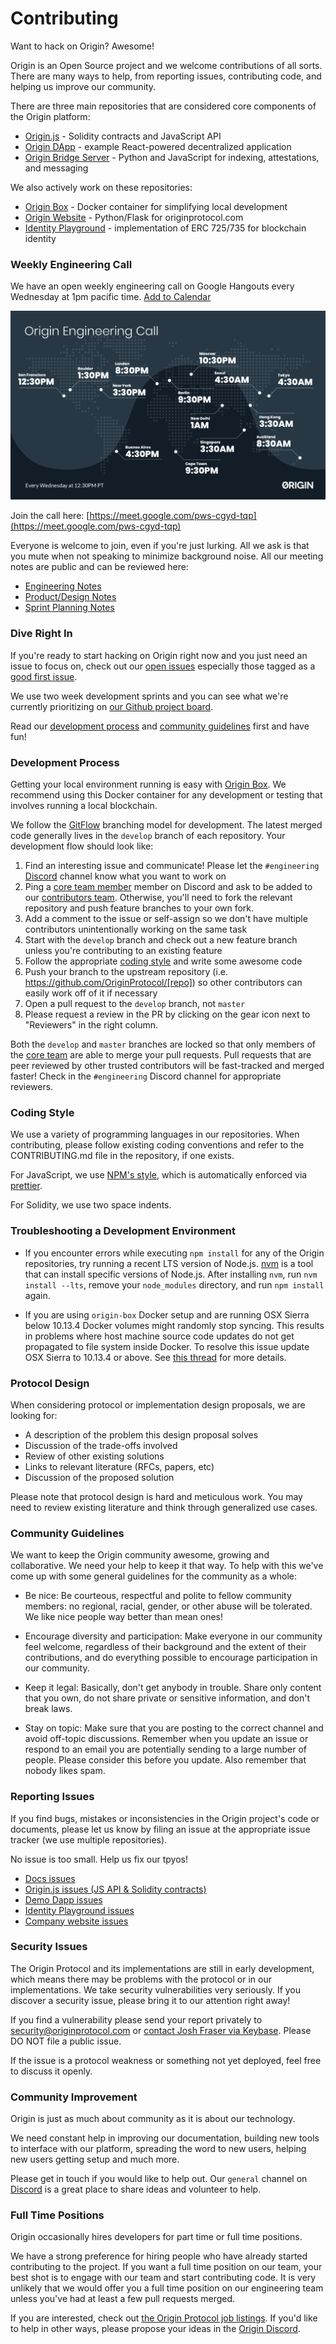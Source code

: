# Contributing

Want to hack on Origin? Awesome!

Origin is an Open Source project and we welcome contributions of all sorts. There are many ways to help, from reporting issues, contributing code, and helping us improve our community.

There are three main repositories that are considered core components of the Origin platform:

- [Origin.js](https://github.com/OriginProtocol/origin-js) - Solidity contracts and JavaScript API
- [Origin DApp](https://github.com/OriginProtocol/origin-dapp) - example React-powered decentralized application
- [Origin Bridge Server](https://github.com/OriginProtocol/origin-bridge) - Python and JavaScript for indexing, attestations, and messaging

We also actively work on these repositories:

- [Origin Box](https://github.com/OriginProtocol/origin-box) - Docker container for simplifying local development
- [Origin Website](https://github.com/OriginProtocol/origin-website) - Python/Flask for originprotocol.com
- [Identity Playground](https://github.com/OriginProtocol/identity-playground) - implementation of ERC 725/735 for blockchain identity

### Weekly Engineering Call

We have an open weekly engineering call on Google Hangouts every Wednesday at 1pm pacific time. [Add to Calendar](https://calendar.google.com/event?action=TEMPLATE&tmeid=M2llYjc1MDA1aXVhbzZnYWRmbWhjbmRvcmRfMjAxODA2MTNUMjAwMDAwWiBvcmlnaW5wcm90b2NvbC5jb21fcXY1NWNvNmd2bTN2c3Y3OW9iNXFsZjVhaWtAZw&tmsrc=originprotocol.com_qv55co6gvm3vsv79ob5qlf5aik%40group.calendar.google.com&scp=ALL)

<a href="https://meet.google.com/pws-cgyd-tqp"><img src="images/origin_engineering_call.png" /></a>

Join the call here: [https://meet.google.com/pws-cgyd-tqp](https://meet.google.com/pws-cgyd-tqp)

Everyone is welcome to join, even if you're just lurking. All we ask is that you mute when not speaking to minimize background noise. All our meeting notes are public and can be reviewed here:

- [Engineering Notes](https://docs.google.com/document/d/1aRcAk_rEjRgd1BppzxZJK9RXfDkbuwKKH8nPQk7FfaU)
- [Product/Design Notes](https://docs.google.com/document/d/1tVx2O3qeplh9vawJpURTsJxZfUe1B0FrTHOMJbxKm-s)
- [Sprint Planning Notes](https://docs.google.com/document/d/1DvRWYhrr0UXdvhyZIpEd3WEU-1pQk2Frj1l-mQS8B4M)

### Dive Right In

If you're ready to start hacking on Origin right now and you just need an issue to focus on, check out our [open issues](https://github.com/search?utf8=%E2%9C%93&q=user%3AOriginProtocol+is%3Aopen+&type=Issues) especially those tagged as a [good first issue](
https://github.com/search?utf8=%E2%9C%93&q=user%3AOriginProtocol+is%3Aopen++label%3A%22good+first+issue%22&type=Issues&ref=advsearch&l=&l=).

We use two week development sprints and you can see what we're currently prioritizing on [our Github project board](https://github.com/orgs/OriginProtocol/projects/2).

Read our [development process](#contributing-email-development-process) and [community guidelines](#contributing-email-community-guidelines) first and have fun!

### Development Process

Getting your local environment running is easy with [Origin Box](https://github.com/OriginProtocol/origin-box). We recommend using this Docker container for any development or testing that involves running a local blockchain.

We follow the [GitFlow](http://nvie.com/posts/a-successful-git-branching-model/) branching model for development. The latest merged code generally lives in the `develop` branch of each repository. Your development flow should look like:

1. Find an interesting issue and communicate! Please let the `#engineering` [Discord](https://discord.gg/jyxpUSe) channel know what you want to work on
1. Ping a [core team member](https://github.com/orgs/OriginProtocol/teams/contributors) member on Discord and ask to be added to our [contributors team](https://github.com/orgs/OriginProtocol/teams/contributors). Otherwise, you'll need to fork the relevant repository and push feature branches to your own fork.
1. Add a comment to the issue or self-assign so we don't have multiple contributors unintentionally working on the same task
1. Start with the `develop` branch and check out a new feature branch unless you're contributing to an existing feature
1. Follow the appropriate [coding style](#contributing-email-coding-style) and write some awesome code
1. Push your branch to the upstream repository (i.e. https://github.com/OriginProtocol/[repo]) so other contributors can easily work off of it if necessary
1. Open a pull request to the `develop` branch, not `master`
1. Please request a review in the PR by clicking on the gear icon next to "Reviewers" in the right column. 

Both the `develop` and `master` branches are locked so that only members of the [core team](https://github.com/orgs/OriginProtocol/teams/core) are able to merge your pull requests. Pull requests that are peer reviewed by other trusted contributors will be fast-tracked and merged faster! Check in the `#engineering` Discord channel for appropriate reviewers.

### Coding Style

We use a variety of programming languages in our repositories. When contributing, please follow existing coding conventions and refer to the CONTRIBUTING.md file in the repository, if one exists. 

For JavaScript, we use [NPM's style](https://docs.npmjs.com/misc/coding-style), which is automatically enforced via [prettier](https://prettier.io/).

For Solidity, we use two space indents.

### Troubleshooting a Development Environment

* If you encounter errors while executing `npm install` for any of the Origin repositories, try running a recent LTS version of Node.js. [nvm](https://github.com/creationix/nvm) is a tool that can install specific versions of Node.js. After installing `nvm`, run `nvm install --lts`, remove your `node_modules` directory, and run `npm install` again.

* If you are using `origin-box` Docker setup and are running OSX Sierra below 10.13.4 Docker volumes might randomly stop syncing. This results in problems where host machine source code updates do not get propagated to file system inside Docker. To resolve this issue update OSX Sierra to 10.13.4 or above. See [this thread](https://github.com/EugenMayer/docker-sync/issues/517) for more details. 

### Protocol Design

When considering protocol or implementation design proposals, we are looking for:

- A description of the problem this design proposal solves
- Discussion of the trade-offs involved
- Review of other existing solutions
- Links to relevant literature (RFCs, papers, etc)
- Discussion of the proposed solution

Please note that protocol design is hard and meticulous work. You may need to review existing literature and think through generalized use cases.

### Community Guidelines

We want to keep the Origin community awesome, growing and collaborative. We need your help to keep it that way. To help with this we've come up with some general guidelines for the community as a whole:

- Be nice: Be courteous, respectful and polite to fellow community members: no regional, racial, gender, or other abuse will be tolerated. We like nice people way better than mean ones!

- Encourage diversity and participation: Make everyone in our community feel welcome, regardless of their background and the extent of their contributions, and do everything possible to encourage participation in our community.

- Keep it legal: Basically, don't get anybody in trouble. Share only content that you own, do not share private or sensitive information, and don't break laws.

- Stay on topic: Make sure that you are posting to the correct channel and avoid off-topic discussions. Remember when you update an issue or respond to an email you are potentially sending to a large number of people. Please consider this before you update. Also remember that nobody likes spam.

### Reporting Issues

If you find bugs, mistakes or inconsistencies in the Origin project's code or
documents, please let us know by filing an issue at the appropriate issue
tracker (we use multiple repositories). 

<aside class="notice">
No issue is too small. Help us fix our tpyos!
</aside>

 - [Docs issues](https://github.com/OriginProtocol/docs/issues)
 - [Origin.js issues (JS API & Solidity contracts)](https://github.com/OriginProtocol/origin-js/issues)
 - [Demo Dapp issues](https://github.com/OriginProtocol/demo-dapp/issues)
 - [Identity Playground issues](https://github.com/OriginProtocol/identity-playground/issues)
 - [Company website issues](https://github.com/OriginProtocol/company-website/issues)

### Security Issues

The Origin Protocol and its implementations are still in early development, which means there may be problems with the protocol or in our implementations. We take security vulnerabilities very seriously. If you discover a security issue, please bring it to our attention right away!

If you find a vulnerability please send your report privately to [security@originprotocol.com](mailto:security@originprotocol.com) or [contact Josh Fraser via Keybase](https://keybase.io/joshfraser). Please DO NOT file a public issue.

If the issue is a protocol weakness or something not yet deployed, feel free to discuss it openly.

### Community Improvement

Origin is just as much about community as it is about our technology.

We need constant help in improving our documentation, building new tools to interface with our platform, spreading the word to new users, helping new users getting setup and much more.

Please get in touch if you would like to help out. Our `general` channel on [Discord](https://discord.gg/jyxpUSe) is a great place to share ideas and volunteer to help.

### Full Time Positions

Origin occasionally hires developers for part time or full time positions. 

We have a strong preference for hiring people who have already started contributing to the project. If you want a full time position on our team, your best shot is to engage with our team and start contributing code. It is very unlikely that we would offer you a full time position on our engineering team unless you've had at least a few pull requests merged.

If you are interested, check out [the Origin Protocol job listings](https://angel.co/originprotocol/jobs). If you'd like to help in other ways, please propose your ideas in the [Origin Discord](https://discord.gg/jyxpUSe).
